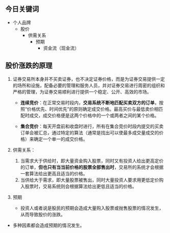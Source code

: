 ## 今日关键词

- 个人品牌
	- 股价
		- 供需关系
			- 预期
				- 资金流（现金流）

## 股价涨跌的原理

1. 证券交易所本身并不买卖证券，也不决定证券价格，而是为证券交易提供一定的场所和设施，配备必要的管理和服务人员，并对证券交易进行周密的组织和严格的管理，为证券交易顺利进行提供一个稳定、公开、高效的市场。

	 - **连续竞价**：在正常交易时段内，**交易系统不断地匹配买卖双方的订单**，按照“价格优先、时间优先”的原则确定成交价格。最高买价与最低卖价相匹配时成交，成交价格便是这两个价格中的一个或两者之间的某个价格。
    
	- **集合竞价**：每天开盘前和收盘时进行，所有在集合竞价时段内提交的买卖订单会被汇总，通过特定的算法（通常是找出可以使最多成交量成交的价格）来确定一个单一的成交价格。

2. 供需关系：
	1. 当需求大于供给时，即大量资金购入股票，同时又有投资人给出更高定价的订单，**但也只有当当前价格的股票全部售出时**，交易所的系统才会根据一套算法给出更高且适当的价格。
	2. 当供给大于需求，即大量股票被售出，同时大量投资人要求用更低定价购入股票时，交易系统则会根据算法给出更低且适当的价格。
3. 预期
	-  投资人或者说是股民的预期会造成大量购入股票或抛售股票的情况发生，从而导致股价的涨跌。

- 多种因素都会造成预期的情况发生。